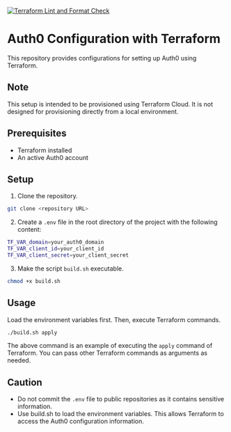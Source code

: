 [![Terraform Lint and Format Check](https://github.com/susumutomita/ai-baseball-coach/actions/workflows/terraform-lint-format.yml/badge.svg?branch=main)](https://github.com/susumutomita/ai-baseball-coach/actions/workflows/terraform-lint-format.yml)

# Auth0 Configuration with Terraform

This repository provides configurations for setting up Auth0 using Terraform.

## Note

This setup is intended to be provisioned using Terraform Cloud. It is not designed for provisioning directly from a local environment.

## Prerequisites

- Terraform installed
- An active Auth0 account

## Setup

1. Clone the repository.

```bash
git clone <repository URL>
```

2. Create a `.env` file in the root directory of the project with the following content:

```bash
TF_VAR_domain=your_auth0_domain
TF_VAR_client_id=your_client_id
TF_VAR_client_secret=your_client_secret
```

3. Make the script `build.sh` executable.

```bash
chmod +x build.sh
```

## Usage

Load the environment variables first. Then, execute Terraform commands.

```bash
./build.sh apply
```

The above command is an example of executing the `apply` command of Terraform. You can pass other Terraform commands as arguments as needed.

## Caution

- Do not commit the `.env` file to public repositories as it contains sensitive information.
- Use build.sh to load the environment variables. This allows Terraform to access the Auth0 configuration information.
